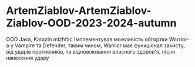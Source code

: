 # ArtemZiablov-ArtemZiablov-Ziablov-OOD-2023-2024-autumn
OOD Java, Karazin mizhfac 
Імплементував можливість обгортки Warrior-a у Vampire та Defender, таким чином, Warrior має функціонал захисту, від ударів противників, та відновлювання власного здоров'я, після нанесення удару
